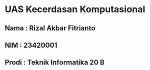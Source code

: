 # UAS Kecerdasan Komputasional

## Nama		: Rizal Akbar Fitrianto
## NIM		: 23420001
## Prodi	: Teknik Informatika 20 B
